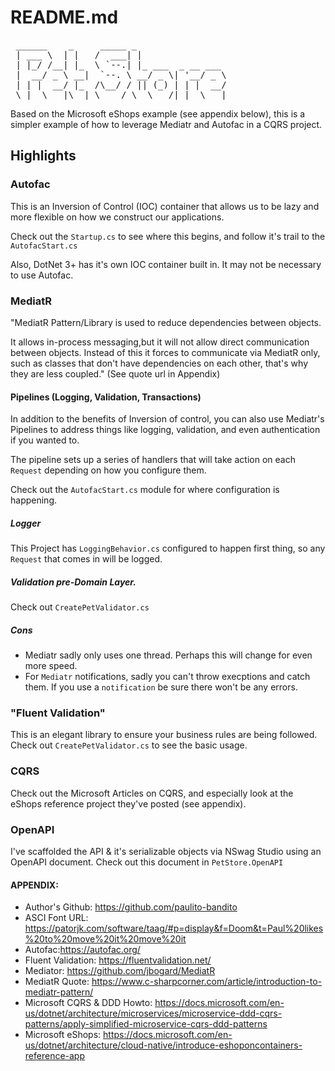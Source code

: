 # README.md
 <pre>
 ______    _     _____ _                 
 | ___ \  | |   /  ___| |                
 | |_/ /__| |_  \ `--.| |_ ___  _ __ ___ 
 |  __/ _ \ __|  `--. \ __/ _ \| '__/ _ \
 | | |  __/ |_  /\__/ / || (_) | | |  __/
 \_|  \___|\__| \____/ \__\___/|_|  \___|
</pre>                                         
 
Based on the Microsoft eShops example (see appendix below), this is a simpler example of how to leverage Mediatr and Autofac in a CQRS project.


## Highlights
### Autofac

This is an Inversion of Control (IOC) container that allows us to be lazy and more flexible on how we construct our applications. 

Check out the `Startup.cs` to see where this begins, and follow it's trail to the `AutofacStart.cs`

Also, DotNet 3+ has it's own IOC container built in. It may not be necessary to use Autofac. 

### MediatR
"MediatR Pattern/Library is used to reduce dependencies between objects. 

It allows in-process messaging,but it will not allow direct communication between objects. Instead of this it forces to communicate via MediatR only, such as classes that don't have dependencies on each other, that's why they are less coupled." (See quote url in Appendix)

#### Pipelines (Logging, Validation, Transactions)
In addition to the benefits of Inversion of control, you can also use Mediatr's Pipelines to address things like logging, validation, and even authentication if you wanted to. 

The pipeline sets up a series of handlers that will take action on each `Request` depending on how you configure them. 

Check out the `AutofacStart.cs` module for where configuration is happening. 

##### Logger
This Project has `LoggingBehavior.cs` configured to happen first thing, so any `Request` that comes in will be logged. 

##### Validation pre-Domain Layer.
Check out `CreatePetValidator.cs`

##### Cons
- Mediatr sadly only uses one thread. Perhaps this will change for even more speed. 
- For `Mediatr` notifications, sadly you can't throw execptions and catch them. If you use a `notification` be sure there won't be any errors. 

### "Fluent Validation"
This is an elegant library to ensure your business rules are being followed. Check out `CreatePetValidator.cs` to see the basic usage. 

### CQRS
Check out the Microsoft Articles on CQRS, and especially look at the eShops reference project they've posted (see appendix).

### OpenAPI
I've scaffolded the API & it's serializable objects via NSwag Studio using an OpenAPI document. Check out this document in `PetStore.OpenAPI`

#### APPENDIX:

- Author's Github: https://github.com/paulito-bandito
- ASCI Font URL: https://patorjk.com/software/taag/#p=display&f=Doom&t=Paul%20likes%20to%20move%20it%20move%20it
- Autofac:https://autofac.org/
- Fluent Validation: https://fluentvalidation.net/
- Mediator: https://github.com/jbogard/MediatR
- MediatR Quote: https://www.c-sharpcorner.com/article/introduction-to-mediatr-pattern/
- Microsoft CQRS & DDD Howto: https://docs.microsoft.com/en-us/dotnet/architecture/microservices/microservice-ddd-cqrs-patterns/apply-simplified-microservice-cqrs-ddd-patterns
- Microsoft eShops: https://docs.microsoft.com/en-us/dotnet/architecture/cloud-native/introduce-eshoponcontainers-reference-app